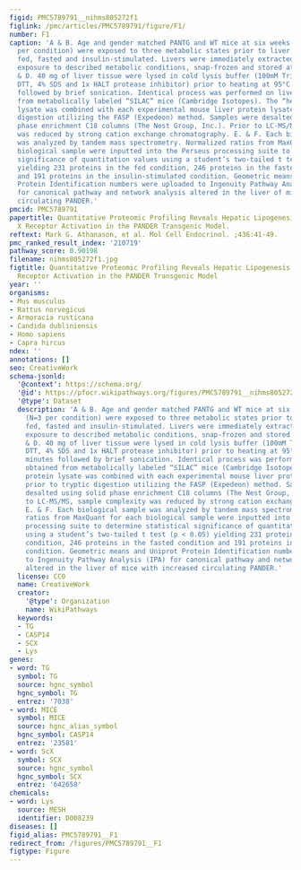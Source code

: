 ```yaml
---
figid: PMC5789791__nihms805272f1
figlink: /pmc/articles/PMC5789791/figure/F1/
number: F1
caption: 'A & B. Age and gender matched PANTG and WT mice at six weeks of age (N=3
  per condition) were exposed to three metabolic states prior to liver extraction:
  fed, fasted and insulin-stimulated. Livers were immediately extracted following
  exposure to described metabolic conditions, snap-frozen and stored at −80°C. C.
  & D. 40 mg of liver tissue were lysed in cold lysis buffer (100mM Tris-HCl, 100mM
  DTT, 4% SDS and 1x HALT protease inhibitor) prior to heating at 95°C for five minutes
  followed by brief sonication. Identical process was performed on lives obtained
  from metabolically labeled “SILAC” mice (Cambridge Isotopes). The “heavy” protein
  lysate was combined with each experimental mouse liver protein lysate prior to tryptic
  digestion utilizing the FASP (Expedeon) method. Samples were desalted using solid
  phase enrichment C18 columns (The Nest Group, Inc.). Prior to LC-MS/MS, sample complexity
  was reduced by strong cation exchange chromatography. E. & F. Each biological sample
  was analyzed by tandem mass spectrometry. Normalized ratios from MaxQuant for each
  biological sample were inputted into the Perseus processing suite to determine statistical
  significance of quantitation values using a student’s two-tailed t test (p < 0.05)
  yielding 231 proteins in the fed condition, 246 proteins in the fasted condition
  and 191 proteins in the insulin-stimulated condition. Geometric means and Uniprot
  Protein Identification numbers were uploaded to Ingenuity Pathway Analysis (IPA)
  for canonical pathway and network analysis altered in the liver of mice with increased
  circulating PANDER.'
pmcid: PMC5789791
papertitle: Quantitative Proteomic Profiling Reveals Hepatic Lipogenesis and Liver
  X Receptor Activation in the PANDER Transgenic Model.
reftext: Mark G. Athanason, et al. Mol Cell Endocrinol. ;436:41-49.
pmc_ranked_result_index: '210719'
pathway_score: 0.90198
filename: nihms805272f1.jpg
figtitle: Quantitative Proteomic Profiling Reveals Hepatic Lipogenesis and Liver X
  Receptor Activation in the PANDER Transgenic Model
year: ''
organisms:
- Mus musculus
- Rattus norvegicus
- Armoracia rusticana
- Candida dubliniensis
- Homo sapiens
- Capra hircus
ndex: ''
annotations: []
seo: CreativeWork
schema-jsonld:
  '@context': https://schema.org/
  '@id': https://pfocr.wikipathways.org/figures/PMC5789791__nihms805272f1.html
  '@type': Dataset
  description: 'A & B. Age and gender matched PANTG and WT mice at six weeks of age
    (N=3 per condition) were exposed to three metabolic states prior to liver extraction:
    fed, fasted and insulin-stimulated. Livers were immediately extracted following
    exposure to described metabolic conditions, snap-frozen and stored at −80°C. C.
    & D. 40 mg of liver tissue were lysed in cold lysis buffer (100mM Tris-HCl, 100mM
    DTT, 4% SDS and 1x HALT protease inhibitor) prior to heating at 95°C for five
    minutes followed by brief sonication. Identical process was performed on lives
    obtained from metabolically labeled “SILAC” mice (Cambridge Isotopes). The “heavy”
    protein lysate was combined with each experimental mouse liver protein lysate
    prior to tryptic digestion utilizing the FASP (Expedeon) method. Samples were
    desalted using solid phase enrichment C18 columns (The Nest Group, Inc.). Prior
    to LC-MS/MS, sample complexity was reduced by strong cation exchange chromatography.
    E. & F. Each biological sample was analyzed by tandem mass spectrometry. Normalized
    ratios from MaxQuant for each biological sample were inputted into the Perseus
    processing suite to determine statistical significance of quantitation values
    using a student’s two-tailed t test (p < 0.05) yielding 231 proteins in the fed
    condition, 246 proteins in the fasted condition and 191 proteins in the insulin-stimulated
    condition. Geometric means and Uniprot Protein Identification numbers were uploaded
    to Ingenuity Pathway Analysis (IPA) for canonical pathway and network analysis
    altered in the liver of mice with increased circulating PANDER.'
  license: CC0
  name: CreativeWork
  creator:
    '@type': Organization
    name: WikiPathways
  keywords:
  - TG
  - CASP14
  - SCX
  - Lys
genes:
- word: TG
  symbol: TG
  source: hgnc_symbol
  hgnc_symbol: TG
  entrez: '7038'
- word: MICE
  symbol: MICE
  source: hgnc_alias_symbol
  hgnc_symbol: CASP14
  entrez: '23581'
- word: ScX
  symbol: SCX
  source: hgnc_symbol
  hgnc_symbol: SCX
  entrez: '642658'
chemicals:
- word: Lys
  source: MESH
  identifier: D008239
diseases: []
figid_alias: PMC5789791__F1
redirect_from: /figures/PMC5789791__F1
figtype: Figure
---
```


